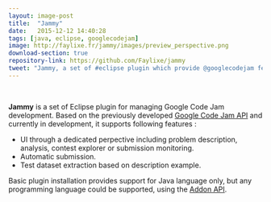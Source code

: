 ```yaml
---
layout: image-post
title:  "Jammy"
date:   2015-12-12 14:40:28
tags: [java, eclipse, googlecodejam]
image: http://faylixe.fr/jammy/images/preview_perspective.png
download-section: true
repository-link: https://github.com/Faylixe/jammy
tweet: "Jammy, a set of #eclipse plugin which provide @googlecodejam features"
---
```


<br/>

**Jammy** is a set of Eclipse plugin for managing Google Code Jam development.
Based on the previously developed [Google Code Jam API](http://faylixe.fr/2015/12/07/google_code_jam_client.html)
and currently in development, it supports following features :

* UI through a dedicated perpective including problem description, analysis, contest explorer or submission monitoring.
* Automatic submission.
* Test dataset extraction based on description example.

Basic plugin installation provides support for Java language only, but any
programming language could be supported, using the
[Addon API](https://github.com/Faylixe/jammy/wiki/Adding-language-support-to-Jammy).
